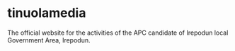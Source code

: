 # tinuolamedia
The official website for the activities of the APC candidate of Irepodun local Government Area, Irepodun.
